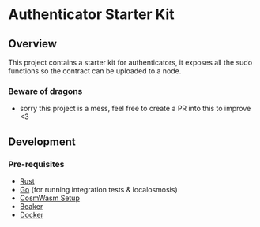 # Authenticator Starter Kit

## Overview

This project contains a starter kit for authenticators, it exposes all the sudo functions so the contract can be uploaded to a node.


### Beware of dragons

- sorry this project is a mess, feel free to create a PR into this to improve <3

## Development

### Pre-requisites

- [Rust](https://www.rust-lang.org/)
- [Go](https://golang.org/) (for running integration tests & localosmosis)
- [CosmWasm Setup](https://book.cosmwasm.com/setting-up-env.html)
- [Beaker](https://github.com/osmosis-labs/beaker)
- [Docker](https://www.docker.com/)
